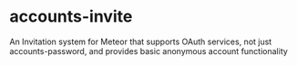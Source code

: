 # accounts-invite
An Invitation system for Meteor that supports OAuth services, not just accounts-password, and provides basic anonymous account functionality
